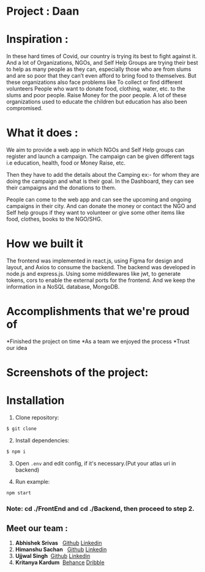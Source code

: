 # Project : Daan

# Inspiration :

In these hard times of Covid, our country is trying its best to fight against it. And a lot of Organizations, NGOs, and Self Help Groups are trying their best to help as many people as they can, especially those who are from slums and are so poor that they can’t even afford to bring food to themselves.
But these organizations also face problems like
To collect or find different volunteers
People who want to donate food, clothing, water, etc. to the slums and poor people.
Raise Money for the poor people.
A lot of these organizations used to educate the children but education has also been compromised.

# What it does :

We aim to provide a web app in which NGOs and Self Help groups can register and launch a campaign.
The campaign can be given different tags i.e
education,
health,
food or
Money Raise, etc.

Then they have to add the details about the Camping ex:- for whom they are doing the campaign and what is their goal.
In the Dashboard, they can see their campaigns and the donations to them.

People can come to the web app and can see the upcoming and ongoing campaigns in their city. And can donate the money or contact the NGO and Self help groups if they want to volunteer or give some other items like food, clothes, books to the NGO/SHG.

# How we built it

The frontend was implemented in react.js, using Figma for design and layout, and Axios to consume the backend.
The backend was developed in node.js and express.js. Using some middlewares like jwt, to generate tokens, cors to enable the external ports for the frontend. And we keep the information in a NoSQL database, MongoDB.

# Accomplishments that we're proud of

*Finished the project on time
*As a team we enjoyed the process
\*Trust our idea

# Screenshots of the project:

# Installation

1. Clone repository:

```bash
$ git clone
```

2. Install dependencies:

```bash
$ npm i
```

3. Open `.env` and edit config, if it's necessary.(Put your atlas uri in backend)

4. Run example:

```bash
npm start
```

### **Note**: cd ./FrontEnd and cd ./Backend, then proceed to step 2.

## Meet our team :

1. **Abhishek Srivas** &nbsp; <a href="https://github.com/AbhishekSrivas114319">Github</a> <a href="https://www.linkedin.com/in/abhishek-srivas-8421611a1/">Linkedin</a>
2. **Himanshu Sachan** &nbsp; <a href="https://github.com/h01sachan">Github</a> <a href="https://www.linkedin.com/in/----/">Linkedin</a>
3. **Ujjwal Singh** &nbsp;<a href="https://github.com/UjjwalSingh1908">Github</a> <a href="https://www.linkedin.com/in/ujjwal-singh-1b6a821b2/">Linkedin</a>
4. **Kritanya Kardum** &nbsp;<a href="https://www.behance.net/kirtanyakardum">Behance</a> <a href="https://dribbble.com/kirtanya">Dribble</a>
